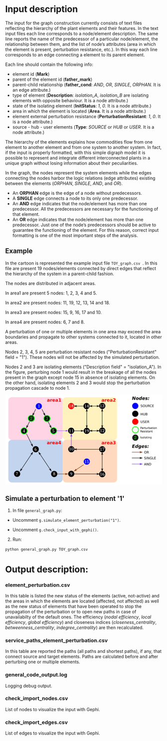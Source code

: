 # Input description

The input for the graph construction currently 
consists of text files reflecting the hierarchy of
the plant elements and their features.
In the text input files each line corresponds 
to a node/element description. 
The same line reports the name of the predecessor 
of a particular node/element, 
the relationship between them, and the list of 
node’s attributes (area in which the element is 
present, perturbation resistance, etc.).
In this way each line corresponds to an edge
connecting a element to its parent element.

Each line should contain the following info:
- element id (**Mark**)
- parent of the element id (**father_mark**)
- parent-child relationship 
(**father_cond**: *AND*, *OR*, *SINGLE*, *ORPHAN*. It is an edge attribute.)
- type of element 
(**Description**: *isolation_A*, *isolation_B* are isolating elements 
with opposite behaviour. It is a node attribute.)
- state of the isolating element 
(**InitStatus**: *1*, *0*. It is a node attribute.)
- area in which the element is located 
(**Area**. It is a node attribute.)
- element external perturbation resistance 
(**PerturbationResistant**: *1*, *0*. It is a node attribute.)
- source - hub - user elements 
(**Type**: *SOURCE* or *HUB* or *USER*. It is a node attribute.)

The hierarchy of the elements explains how commodities
flow from one element to another element
and from one system to another system. 
In fact, if the input is properly formatted, with this
simple digraph model it is possible to represent and 
integrate different interconnected plants
in a unique graph without losing information about 
their peculiarities. 

In the graph, the nodes represent the system elements 
while the edges connecting the nodes harbor the logic 
relations (edge attributes) existing between the elements 
(*ORPHAN*, *SINGLE*, *AND*, and *OR*).
- An **ORPHAN** edge is the edge of a node without predecessors.
- A **SINGLE** edge connects a node to its only one predecessor.
- An **AND** edge indicates that the node/element 
has more than one predecessor. All the predecessors are 
necessary for the functioning of that element.
- An **OR** edge indicates that the node/element has 
more than one predecessor. Just one of the node’s 
predecessors should be active to guarantee the functioning 
of the element.
For this reason, correct input formatting 
is one of the most important steps of the analysis.

## Example

In the cartoon is represented the example input file `TOY_graph.csv `.
In this file are present 19 nodes/elements connected by
direct edges that reflect the hierarchy of the system 
in a parent-child fashion.

The nodes are distributed in adjacent areas.

In area1 are present 5 nodes: 1, 2, 3, 4 and 5.

In area2 are present nodes: 11, 19, 12, 13, 14 and 18.

In area3 are present nodes: 15, 9, 16, 17 and 10.

In area4 are present nodes: 6, 7 and 8.

A perturbation of one or multiple elements in one area
may exceed the area boundaries and propagate
to other systems connected to it, located in other
areas. 

Nodes 2, 3, 4, 5 are perturbation resistant nodes 
("PerturbationResistant" field = "1").
These nodes will not be affected by the simulated
perturbation.

Nodes 2 and 3 are isolating elements ("Description field" =
"isolation_A"). In the figure, perturbing node 1 would result 
in the breakage of all the nodes present in the graph except 
node 15 in absence of isolating elements. On the other hand, 
isolating elements 2 and 3 would stop the perturbation propagation
cascade to node 1.

![](TOY_graph.png)

## Simulate a perturbation to element '1' 

1. In file `general_graph.py`:

* Uncomment `g.simulate_element_perturbation("1")`.

* Uncomment `g.check_input_with_gephi()`.

2. Run:

 `python general_graph.py TOY_graph.csv `


# Output description:

### element_perturbation.csv

In this table is listed the new status of the elements 
(active, not-active) and the areas in which the elements 
are located (affected, not affected) as well as the new status
of elements that have been operated to stop the 
propagation of the perturbation or to open new paths
in case of unavailabilty of the default ones. 
The efficiency (*nodal efficiency*, *local efficiency*, *global efficiency*)
and closeness indices (*closeness_centrality*, *betweenness_centrality*, 
*indegree_centrality*) are then recalculated.

### service_paths_element_perturbation.csv

In this table are reported the paths (all paths and shortest paths), if any, 
that connect source and target elements.
Paths are calculated before and after perturbing one or multiple elements.

### general_code_output.log

Logging debug output.

### check_import_nodes.csv

List of nodes to visualize the input with Gephi.

### check_import_edges.csv

List of edges to visualize the input with Gephi.

